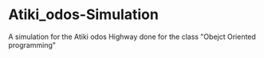 # Atiki_odos-Simulation
A simulation for the Atiki odos Highway done for the class "Obejct Oriented programming"
